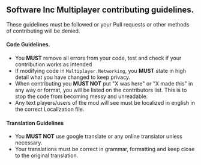 ## Software Inc Multiplayer contributing guidelines.

These guidelines must be followed or your Pull requests or other methods of contributing will be denied.

#### Code Guidelines.

- You **MUST** remove all errors from your code, test and check if your contribution works as intended
- If modifying code in `Multiplayer.Networking`, you **MUST** state in high detail what you have changed to keep privacy.
- When contributing you **MUST NOT** put "X was here" or "X made this" in any way or format, you will be listed on the contributors list. This is to stop the code from becoming messy and unreadable.
- Any text players/users of the mod will see must be localized in english in the correct Localization file.

#### Translation Guidelines

- You **MUST NOT** use google translate or any online translator unless necessary.
- Your translations must be correct in grammar, formatting and keep close to the original translation.

